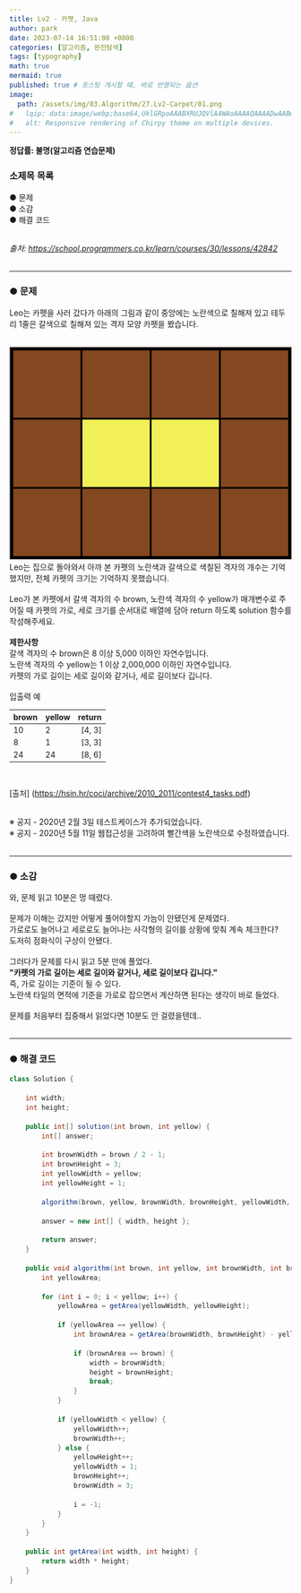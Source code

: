 ```yaml
---
title: Lv2 - 카펫, Java
author: park
date: 2023-07-14 16:51:00 +0800
categories: [알고리즘, 완전탐색]
tags: [typography]
math: true
mermaid: true
published: true # 포스팅 개시할 때, 바로 반영되는 옵션
image: 
  path: /assets/img/03.Algorithm/27.Lv2-Carpet/01.png
#   lqip: data:image/webp;base64,UklGRpoAAABXRUJQVlA4WAoAAAAQAAAADwAABwAAQUxQSDIAAAARL0AmbZurmr57yyIiqE8oiG0bejIYEQTgqiDA9vqnsUSI6H+oAERp2HZ65qP/VIAWAFZQOCBCAAAA8AEAnQEqEAAIAAVAfCWkAALp8sF8rgRgAP7o9FDvMCkMde9PK7euH5M1m6VWoDXf2FkP3BqV0ZYbO6NA/VFIAAAA
#   alt: Responsive rendering of Chirpy theme on multiple devices.
---
```


<b>정답률: 불명(알고리즘 연습문제)</b><br>

### 소제목 목록
● 문제<br/>
● 소감<br/>
● 해결 코드<br/>
<br/>

<i>출처: https://school.programmers.co.kr/learn/courses/30/lessons/42842</i><br>
<br/>

---

### ● 문제

Leo는 카펫을 사러 갔다가 아래의 그림과 같이 중앙에는 노란색으로 칠해져 있고 테두리 1줄은 갈색으로 칠해져 있는 격자 모양 카펫을 봤습니다.<br>
<br>

![01](/assets/img/03.Algorithm/27.Lv2-Carpet/01.png)
<br>
Leo는 집으로 돌아와서 아까 본 카펫의 노란색과 갈색으로 색칠된 격자의 개수는 기억했지만, 전체 카펫의 크기는 기억하지 못했습니다.<br>
<br>
Leo가 본 카펫에서 갈색 격자의 수 brown, 노란색 격자의 수 yellow가 매개변수로 주어질 때 카펫의 가로, 세로 크기를 순서대로 배열에 담아 return 하도록 solution 함수를 작성해주세요.<br>
<br>
<b>제한사항</b><br>
갈색 격자의 수 brown은 8 이상 5,000 이하인 자연수입니다.<br>
노란색 격자의 수 yellow는 1 이상 2,000,000 이하인 자연수입니다.<br>
카펫의 가로 길이는 세로 길이와 같거나, 세로 길이보다 깁니다.<br>
<br>
입출력 예<br>

| brown | yellow | return |
|:--------|:--------|-------:|
| 10    | 2    | [4, 3]      |
| 8    | 1    | [3, 3]      |
| 24    | 24    | [8, 6]      |

<br>

[출처] (https://hsin.hr/coci/archive/2010_2011/contest4_tasks.pdf)<br>

<br>
※ 공지 - 2020년 2월 3일 테스트케이스가 추가되었습니다.<br>
※ 공지 - 2020년 5월 11일 웹접근성을 고려하여 빨간색을 노란색으로 수정하였습니다.<br>
<br>

---

### ● 소감

와, 문제 읽고 10분은 멍 때렸다.<br>
<br>
문제가 이해는 갔지만 어떻게 풀어야할지 가늠이 안됐던게 문제였다.<br>
가로로도 늘어나고 세로로도 늘어나는 사각형의 길이를 상황에 맞춰 계속 체크한다?<br>
도저히 점화식이 구상이 안됐다.<br>
<br>
그러다가 문제를 다시 읽고 5분 만에 풀었다.<br>
<b>"카펫의 가로 길이는 세로 길이와 같거나, 세로 길이보다 깁니다."</b><br>
즉, 가로 길이는 기준이 될 수 있다.<br>
노란색 타일의 면적에 기준을 가로로 잡으면서 계산하면 된다는 생각이 바로 들었다.<br>
<br>
문제를 처음부터 집중해서 읽었다면 10분도 안 걸렸을텐데..<br>
<br>

---

### ● 해결 코드

```java
class Solution {
        
    int width;
    int height;
    
    public int[] solution(int brown, int yellow) {
        int[] answer;
        
        int brownWidth = brown / 2 - 1;
        int brownHeight = 3;
        int yellowWidth = yellow;
        int yellowHeight = 1;
        
        algorithm(brown, yellow, brownWidth, brownHeight, yellowWidth, yellowHeight);
        
        answer = new int[] { width, height };
        
        return answer;
    }
    
    public void algorithm(int brown, int yellow, int brownWidth, int brownHeight, int yellowWidth, int yellowHeight) {
        int yellowArea;
        
        for (int i = 0; i < yellow; i++) {
            yellowArea = getArea(yellowWidth, yellowHeight);
            
            if (yellowArea == yellow) {
                int brownArea = getArea(brownWidth, brownHeight) - yellowArea;
                
                if (brownArea == brown) {
                    width = brownWidth;
                    height = brownHeight;
                    break;
                }
            }
            
            if (yellowWidth < yellow) {
                yellowWidth++;
                brownWidth++;
            } else {
                yellowHeight++;
                yellowWidth = 1;
                brownHeight++;
                brownWidth = 3;
                
                i = -1;
            }
        }
    }
    
    public int getArea(int width, int height) {
        return width * height;
    }
}
```